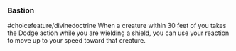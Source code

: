 ### Bastion
#choicefeature/divinedoctrine
When a creature within 30 feet of you takes the Dodge action while you are wielding a shield, you can use your reaction to move up to your speed toward that creature.